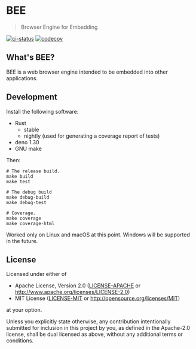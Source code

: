 # BEE

> Browser Engine for Embedding

[![ci-status](https://github.com/bee-browser/prototype/workflows/ci/badge.svg)](https://github.com/bee-browser/prototype/actions?workflow=ci)
[![codecov](https://codecov.io/gh/bee-browser/prototype/branch/main/graph/badge.svg?token=ZU1I8W30M9)](https://codecov.io/gh/bee-browser/prototype)

## What's BEE?

BEE is a web browser engine intended to be embedded into other applications.

## Development

Install the following software:

* Rust
  * stable
  * nightly (used for generating a coverage report of tests)
* deno 1.30
* GNU make

Then:

```shell
# The release build.
make build
make test

# The debug build
make debug-build
make debug-test

# Coverage.
make coverage
make coverage-html
```

Worked only on Linux and macOS at this point.  Windows will be supported in the future.

## License

Licensed under either of

* Apache License, Version 2.0
  ([LICENSE-APACHE] or http://www.apache.org/licenses/LICENSE-2.0)
* MIT License
  ([LICENSE-MIT] or http://opensource.org/licenses/MIT)

at your option.

Unless you explicitly state otherwise, any contribution intentionally submitted
for inclusion in this project by you, as defined in the Apache-2.0 license,
shall be dual licensed as above, without any additional terms or conditions.

[LICENSE-APACHE]: ./LICENSE-APACHE
[LICENSE-MIT]: ./LICENSE-MIT
